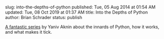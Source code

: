 slug: into-the-depths-of-python
published: Tue, 05 Aug 2014 at 01:54 AM
updated: Tue, 08 Oct 2019 at 01:37 AM
title: Into the Depths of Python
author: Brian Schrader
status: publish

[A fantastic series][python] by Yaniv Aknin about the innards of Python, how it works, and what makes it tick.

[python]:http://tech.blog.aknin.name/category/my-projects/pythons-innards/

